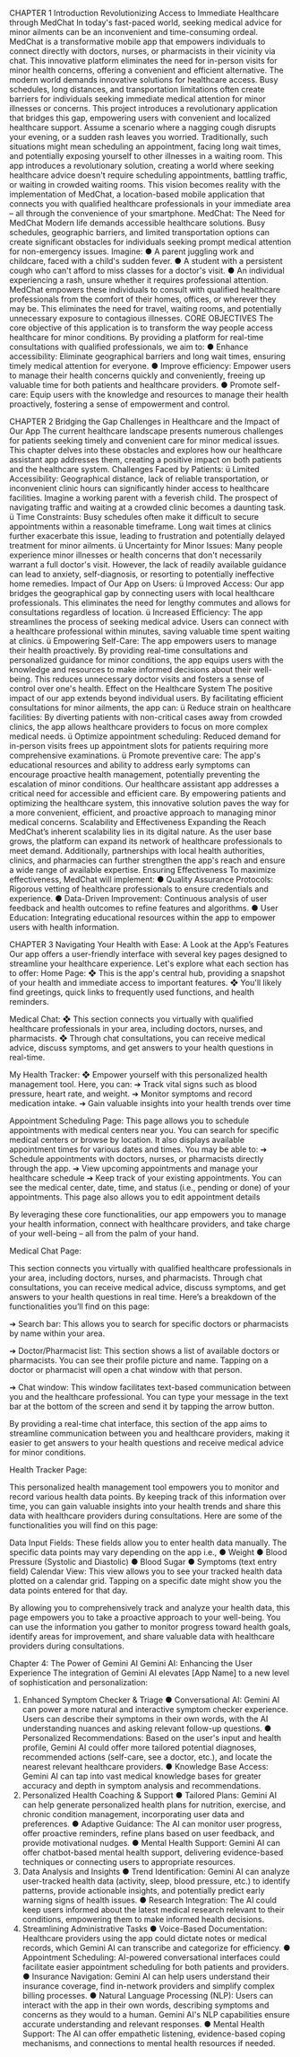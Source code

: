 CHAPTER 1
Introduction
Revolutionizing Access to Immediate Healthcare through MedChat
In today's fast-paced world, seeking medical advice for minor ailments can be an inconvenient and time-consuming ordeal. MedChat is a transformative mobile app that empowers individuals to connect directly with doctors, nurses, or pharmacists in their vicinity via chat. This innovative platform eliminates the need for in-person visits for minor health concerns, offering a convenient and efficient alternative.
The modern world demands innovative solutions for healthcare access. Busy schedules, long distances, and transportation limitations often create barriers for individuals seeking immediate medical attention for minor illnesses or concerns. This project introduces a revolutionary application that bridges this gap, empowering users with convenient and localized healthcare support.
Assume a scenario where a nagging cough disrupts your evening, or a sudden rash leaves you worried.  Traditionally, such situations might mean scheduling an appointment, facing long wait times, and potentially exposing yourself to other illnesses in a waiting room. This app introduces a revolutionary solution, creating a world where seeking healthcare advice doesn't require scheduling appointments, battling traffic, or waiting in crowded waiting rooms. This vision becomes reality with the implementation of MedChat, a location-based mobile application that connects you with qualified healthcare professionals in your immediate area – all through the convenience of your smartphone.
MedChat: The Need for MedChat
Modern life demands accessible healthcare solutions. Busy schedules, geographic barriers, and limited transportation options can create significant obstacles for individuals seeking prompt medical attention for non-emergency issues. Imagine:
●	A parent juggling work and childcare, faced with a child's sudden fever.
●	A student with a persistent cough who can't afford to miss classes for a doctor's visit.
●	An individual experiencing a rash, unsure whether it requires professional attention.
MedChat empowers these individuals to consult with qualified healthcare professionals from the comfort of their homes, offices, or wherever they may be. This eliminates the need for travel, waiting rooms, and potentially unnecessary exposure to contagious illnesses.
 CORE OBJECTIVES
The core objective of this application is to transform the way people access healthcare for minor conditions. By providing a platform for real-time consultations with qualified professionals, we aim to:
●	  Enhance accessibility: Eliminate geographical barriers and long wait times, ensuring timely medical attention for everyone.
●	  Improve efficiency: Empower users to manage their health concerns quickly and conveniently, freeing up valuable time for both patients and healthcare providers.
●	 Promote self-care: Equip users with the knowledge and resources to manage their health proactively, fostering a sense of empowerment and control.

CHAPTER 2 
Bridging the Gap
Challenges in Healthcare and the Impact of Our App
The current healthcare landscape presents numerous challenges for patients seeking timely and convenient care for minor medical issues. This chapter delves into these obstacles and explores how our healthcare assistant app addresses them, creating a positive impact on both patients and the healthcare system.
Challenges Faced by Patients:
ü  Limited Accessibility: Geographical distance, lack of reliable transportation, or inconvenient clinic hours can significantly hinder access to healthcare facilities. Imagine a working parent with a feverish child. The prospect of navigating traffic and waiting at a crowded clinic becomes a daunting task.
ü  Time Constraints: Busy schedules often make it difficult to secure appointments within a reasonable timeframe. Long wait times at clinics further exacerbate this issue, leading to frustration and potentially delayed treatment for minor ailments.
ü  Uncertainty for Minor Issues: Many people experience minor illnesses or health concerns that don't necessarily warrant a full doctor's visit. However, the lack of readily available guidance can lead to anxiety, self-diagnosis, or resorting to potentially ineffective home remedies.
Impact of Our App on Users:
ü  Improved Access: Our app bridges the geographical gap by connecting users with local healthcare professionals. This eliminates the need for lengthy commutes and allows for consultations regardless of location.
ü  Increased Efficiency: The app streamlines the process of seeking medical advice. Users can connect with a healthcare professional within minutes, saving valuable time spent waiting at clinics.
ü  Empowering Self-Care: The app empowers users to manage their health proactively. By providing real-time consultations and personalized guidance for minor conditions, the app equips users with the knowledge and resources to make informed decisions about their well-being. This reduces unnecessary doctor visits and fosters a sense of control over one's health. 
Effect on the Healthcare System
The positive impact of our app extends beyond individual users. By facilitating efficient consultations for minor ailments, the app can:
ü  Reduce strain on healthcare facilities: By diverting patients with non-critical cases away from crowded clinics, the app allows healthcare providers to focus on more complex medical needs.
ü  Optimize appointment scheduling: Reduced demand for in-person visits frees up appointment slots for patients requiring more comprehensive examinations.
ü  Promote preventive care: The app's educational resources and ability to address early symptoms can encourage proactive health management, potentially preventing the escalation of minor conditions.
Our healthcare assistant app addresses a critical need for accessible and efficient care. By empowering patients and optimizing the healthcare system, this innovative solution paves the way for a more convenient, efficient, and proactive approach to managing minor medical concerns.
Scalability and Effectiveness
Expanding the Reach
MedChat’s inherent scalability lies in its digital nature. As the user base grows, the platform can expand its network of healthcare professionals to meet demand. Additionally, partnerships with local health authorities, clinics, and pharmacies can further strengthen the app's reach and ensure a wide range of available expertise.
Ensuring Effectiveness
To maximize effectiveness, MedChat will implement:
●	Quality Assurance Protocols: Rigorous vetting of healthcare professionals to ensure credentials and experience.
●	Data-Driven Improvement: Continuous analysis of user feedback and health outcomes to refine features and algorithms.
●	User Education: Integrating educational resources within the app to empower users with health information.




CHAPTER 3 
Navigating Your Health with Ease: A Look at the App’s Features
Our app offers a user-friendly interface with several key pages designed to streamline your healthcare experience. Let's explore what each section has to offer:
Home Page:
❖	This is the app's central hub, providing a snapshot of your health and immediate access to important features.
❖	You'll likely find greetings, quick links to frequently used functions, and health reminders.

 

Medical Chat:
❖	This section connects you virtually with qualified healthcare professionals in your area, including doctors, nurses, and pharmacists.
❖	Through chat consultations, you can receive medical advice, discuss symptoms, and get answers to your health questions in real-time.

My Health Tracker:
❖	Empower yourself with this personalized health management tool. Here, you can:
➔	Track vital signs such as blood pressure, heart rate, and weight.
➔	Monitor symptoms and record medication intake.
➔	Gain valuable insights into your health trends over time













Appointment Scheduling Page:
This page allows you to schedule appointments with medical centers near you. You can search for specific medical centers or browse by location. It also displays available appointment times for various dates and times.
You may be able to:
➔	Schedule appointments with doctors, nurses, or pharmacists directly through the app.
➔	View upcoming appointments and manage your healthcare schedule
➔	Keep track of your existing appointments. You can see the medical center, date, time, and status (i.e., pending or done) of your appointments. This page also allows you to edit appointment details

By leveraging these core functionalities, our app empowers you to manage your health information, connect with healthcare providers, and take charge of your well-being – all from the palm of your hand.




 







Medical Chat Page:

This section connects you virtually with qualified healthcare professionals in your area, including doctors, nurses, and pharmacists. Through chat consultations, you can receive medical advice, discuss symptoms, and get answers to your health questions in real time. Here’s a breakdown of the functionalities you’ll find on this page:

 

➔	Search bar: This allows you to search for specific doctors or pharmacists by name within your area.

➔	Doctor/Pharmacist list: This section shows a list of available doctors or pharmacists. You can see their profile picture and name. Tapping on a doctor or pharmacist will open a chat window with that person.

➔	Chat window: This window facilitates text-based communication between you and the healthcare professional. You can type your message in the text bar at the bottom of the screen and send it by tapping the arrow button.

By providing a real-time chat interface, this section of the app aims to streamline communication between you and healthcare providers, making it easier to get answers to your health questions and receive medical advice for minor conditions.

Health Tracker Page:

This personalized health management tool empowers you to monitor and record various health data points. By keeping track of this information over time, you can gain valuable insights into your health trends and share this data with healthcare providers during consultations. Here are some of the functionalities you will find on this page:

 

Data Input Fields: These fields allow you to enter health data manually. The specific data points may vary depending on the app i.e.,
●	Weight
●	Blood Pressure (Systolic and Diastolic)
●	Blood Sugar
●	Symptoms (text entry field)
Calendar View: This view allows you to see your tracked health data plotted on a calendar grid. Tapping on a specific date might show you the data points entered for that day.

By allowing you to comprehensively track and analyze your health data, this page empowers you to take a proactive approach to your well-being. You can use the information you gather to monitor progress toward health goals, identify areas for improvement, and share valuable data with healthcare providers during consultations.


Chapter 4: The Power of Gemini AI
Gemini AI: Enhancing the User Experience
The integration of Gemini AI elevates [App Name] to a new level of sophistication and personalization:
1. Enhanced Symptom Checker & Triage
●	Conversational AI: Gemini AI can power a more natural and interactive symptom checker experience. Users can describe their symptoms in their own words, with the AI understanding nuances and asking relevant follow-up questions.
●	Personalized Recommendations: Based on the user's input and health profile, Gemini AI could offer more tailored potential diagnoses, recommended actions (self-care, see a doctor, etc.), and locate the nearest relevant healthcare providers.
●	Knowledge Base Access: Gemini AI can tap into vast medical knowledge bases for greater accuracy and depth in symptom analysis and recommendations.
2. Personalized Health Coaching & Support
●	Tailored Plans: Gemini AI can help generate personalized health plans for nutrition, exercise, and chronic condition management, incorporating user data and preferences.
●	Adaptive Guidance: The AI can monitor user progress, offer proactive reminders, refine plans based on user feedback, and provide motivational nudges.
●	Mental Health Support: Gemini AI can offer chatbot-based mental health support, delivering evidence-based techniques or connecting users to appropriate resources.
3. Data Analysis and Insights
●	Trend Identification: Gemini AI can analyze user-tracked health data (activity, sleep, blood pressure, etc.) to identify patterns, provide actionable insights, and potentially predict early warning signs of health issues.
●	Research Integration: The AI could keep users informed about the latest medical research relevant to their conditions, empowering them to make informed health decisions.
4. Streamlining Administrative Tasks
●	Voice-Based Documentation: Healthcare providers using the app could dictate notes or medical records, which Gemini AI can transcribe and categorize for efficiency.
●	Appointment Scheduling: AI-powered conversational interfaces could facilitate easier appointment scheduling for both patients and providers.
●	Insurance Navigation: Gemini AI can help users understand their insurance coverage, find in-network providers and simplify complex billing processes.
●	Natural Language Processing (NLP): Users can interact with the app in their own words, describing symptoms and concerns as they would to a human. Gemini AI's NLP capabilities ensure accurate understanding and relevant responses.
●	Mental Health Support: The AI can offer empathetic listening, evidence-based coping mechanisms, and connections to mental health resources if needed.




